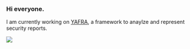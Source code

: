 ### Hi everyone.

 I am currently working on [YAFRA](https://github.com/hm-seclab/YAFRA), a framework to anaylze and represent security reports.

![](https://github-readme-stats.vercel.app/api?username=p2h5&show_icons=true&count_private=true)
